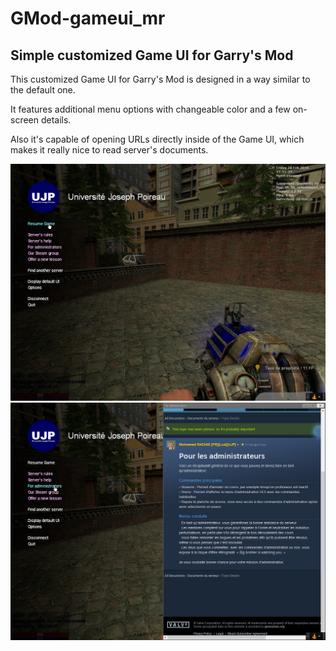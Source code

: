 # GMod-gameui_mr
## Simple customized Game UI for Garry's Mod

This customized Game UI for Garry's Mod is designed in a way similar to the default one.

It features additional menu options with changeable color and a few on-screen details.

Also it's capable of opening URLs directly inside of the Game UI, which makes it really nice to read server's documents.

![Preview 1](https://github.com/EstevanTH/GMod-gameui_mr/blob/master/preview.png?raw=true)
![Preview 2](https://github.com/EstevanTH/GMod-gameui_mr/blob/master/preview2.png?raw=true)
